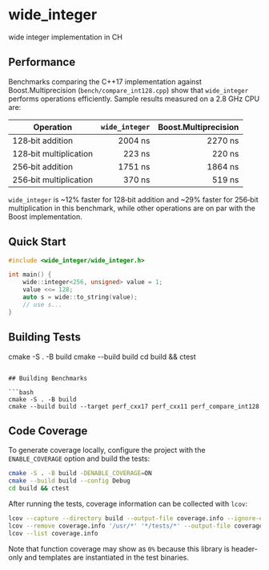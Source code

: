 # wide_integer
wide integer implementation in CH

## Performance

Benchmarks comparing the C++17 implementation against Boost.Multiprecision
(`bench/compare_int128.cpp`) show that `wide_integer` performs operations
efficiently. Sample results measured on a 2.8 GHz CPU are:

| Operation              | `wide_integer` | Boost.Multiprecision |
| ---------------------- | -------------: | -------------------: |
| 128‑bit addition       |        2004 ns |             2270 ns |
| 128‑bit multiplication |         223 ns |              220 ns |
| 256‑bit addition       |        1751 ns |             1864 ns |
| 256‑bit multiplication |         370 ns |              519 ns |

`wide_integer` is ~12% faster for 128‑bit addition and ~29% faster for 256‑bit
multiplication in this benchmark, while other operations are on par with the
Boost implementation.

## Quick Start

```cpp
#include <wide_integer/wide_integer.h>

int main() {
    wide::integer<256, unsigned> value = 1;
    value <<= 128;
    auto s = wide::to_string(value);
    // use s...
}
```

## Building Tests

cmake -S . -B build
cmake --build build
cd build && ctest
```

## Building Benchmarks

```bash
cmake -S . -B build
cmake --build build --target perf_cxx17 perf_cxx11 perf_compare_int128
```

## Code Coverage

To generate coverage locally, configure the project with the `ENABLE_COVERAGE` option
and build the tests:

```bash
cmake -S . -B build -DENABLE_COVERAGE=ON
cmake --build build --config Debug
cd build && ctest
```

After running the tests, coverage information can be collected with `lcov`:

```bash
lcov --capture --directory build --output-file coverage.info --ignore-errors mismatch
lcov --remove coverage.info '/usr/*' '*/tests/*' --output-file coverage.info
lcov --list coverage.info
```

Note that function coverage may show as `0%` because this library is header-only
and templates are instantiated in the test binaries.
